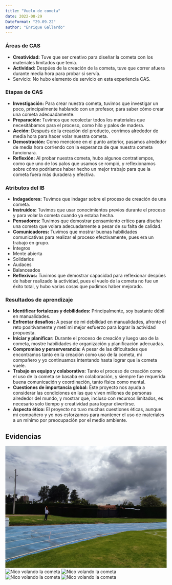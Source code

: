 ```yaml
---
title: "Vuelo de cometa"
date: 2022-08-29
DateFormat: "29.09.22"
author: "Enrique Gallardo"
---
```


### Áreas de CAS

- **Creatividad:** Tuve que ser creativo para diseñar la cometa con los materiales limitados que tenía.
- **Actividad:** Despúes de la creación de la cometa, tuve que correr afuera durante media hora para probar si servía.
- Servicio: No hubo elemento de servicio en esta experiencia CAS.

### Etapas de CAS

- **Investigación:** Para crear nuestra cometa, tuvimos que investigar un poco, principalmente hablando con un profesor, para saber cómo crear una cometa adecuadamente.
- **Preparación:** Tuvimos que recolectar todos los materiales que necesitábamos para el proceso, como hilo y palos de madera.
- **Acción:** Después de la creación del producto, corrimos alrededor de media hora para hacer volar nuestra cometa.
- **Demostración:** Como mencione en el punto anterior, pasamos alrededor de media hora corriendo con la esperanza de que nuestra cometa funcionara.
- **Reflexión:** Al probar nuestra cometa, hubo algunos contratiempos, como que uno de los palos que usamos se rompió, y reflexionamos sobre cómo podríamos haber hecho un mejor trabajo para que la cometa fuera más duradera y efectiva.

### Atributos del IB

- **Indagadores:** Tuvimos que indagar sobre el proceso de creación de una cometa.
- **Instruidos:** Tuvimos que usar conocimientos previos durante el proceso y para volar la cometa cuando ya estaba hecha.
- **Pensadores:** Tuvimos que demostrar pensamiento crítico para diseñar una cometa que volara adecuadamente a pesar de su falta de calidad.
- **Comunicadores:** Tuvimos que mostrar buenas habilidades comunicativas para realizar el proceso efectivamente, pues era un trabajo en grupo.
- Íntegros
- Mente abierta
- Solidarios
- Audaces
- Balanceados
- **Reflexivos:** Tuvimos que demostrar capacidad para reflexionar despúes de haber realizado la actividad, pues el vuelo de la cometa no fue un éxito total, y hubo varias cosas que pudimos haber mejorado.

### Resultados de aprendizaje

- **Identificar fortalezas y debilidades:** Principalmente, soy bastante débil en manualidades.
- **Enfrentar desafios:** A pesar de mi debilidad en manualidades, afronte el reto positivamente y metí mi mejor esfuerzo para lograr la actividad propuesta.
- **Iniciar y planificar:** Durante el proceso de creación y luego uso de la cometa, mostre habilidades de organización y planificación adecuadas.
- **Compromiso y perserverancia:** A pesar de las dificultades que encontramos tanto en la creación como uso de la cometa, mi compañero y yo continuamos intentando hasta lograr que la cometa vuele.
- **Trabajo en equipo y colaborativo:** Tanto el proceso de creación como el uso de la cometa se basaba en colaboración, y siempre fue requerida buena comunicación y coordinación, tanto física como mental.
- **Cuestiones de importancia global:** Este proyecto nos ayuda a considerar las condiciones en las que viven millones de personas alrededor del mundo, y mostrar que, incluso con recursos limitados, es necesario solo tiempo y creatividad para lograr divertirse.
- **Aspecto ético:** El proyecto no tuvo muchas cuestiones éticas, aunque mi compañero y yo nos esforzamos para mantener el uso de materiales a un mínimo por preocupación por el medio ambiente.

## Evidencias

![Nico volando la cometa](1662599114827.jpg)
![Nico volando la cometa](1662599114846.jpg)
![Nico volando la cometa](1662599114870.jpg)
![Nico volando la cometa](1662599114892.jpg)
![Nico volando la cometa](1662599114915.jpg)
